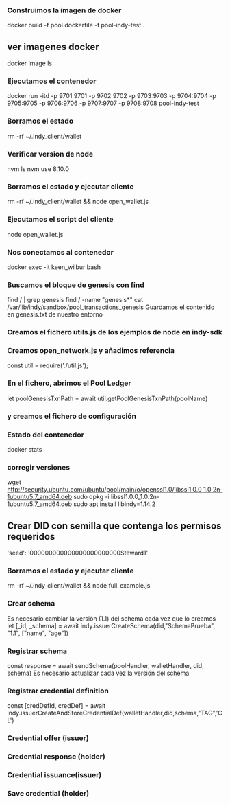 ### Construimos la imagen de docker
docker build -f pool.dockerfile -t pool-indy-test .
## ver imagenes docker
docker image ls
### Ejecutamos el contenedor
docker run -itd -p 9701:9701 -p 9702:9702 -p 9703:9703 -p 9704:9704 -p 9705:9705 -p 9706:9706 -p 9707:9707 -p 9708:9708 pool-indy-test

### Borramos el estado
rm -rf ~/.indy_client/wallet
### Verificar version de node
nvm ls
nvm use 8.10.0
### Borramos el estado y ejecutar cliente
rm -rf ~/.indy_client/wallet && node open_wallet.js
### Ejecutamos el script del cliente
node open_wallet.js
### Nos conectamos al contenedor
docker exec -it keen_wilbur bash
### Buscamos el bloque de genesis con find
find / | grep genesis
find / -name "genesis*"
cat /var/lib/indy/sandbox/pool_transactions_genesis
Guardamos el contenido en genesis.txt de nuestro entorno
### Creamos el fichero utils.js de los ejemplos de node en indy-sdk
### Creamos open_network.js y añadimos referencia
const util = require('./util.js');
### En el fichero, abrimos el Pool Ledger
let poolGenesisTxnPath = await util.getPoolGenesisTxnPath(poolName)
### y creamos el fichero de configuración
### Estado del contenedor
docker stats
### corregir versiones
wget http://security.ubuntu.com/ubuntu/pool/main/o/openssl1.0/libssl1.0.0_1.0.2n-1ubuntu5.7_amd64.deb
sudo dpkg -i libssl1.0.0_1.0.2n-1ubuntu5.7_amd64.deb
sudo apt install libindy=1.14.2
## Crear DID con semilla que contenga los permisos requeridos
'seed': '000000000000000000000000Steward1'
### Borramos el estado y ejecutar cliente
rm -rf ~/.indy_client/wallet && node full_example.js
### Crear schema
Es necesario cambiar la versión (1.1) del schema cada vez que lo creamos
 let [_id, _schema] = await indy.issuerCreateSchema(did,"SchemaPrueba", "1.1", ["name", "age"])
### Registrar schema
const response = await sendSchema(poolHandler, walletHandler, did, schema)
Es necesario actualizar cada vez la versión del schema

### Registrar credential definition
const [credDefId, credDef] = await indy.issuerCreateAndStoreCredentialDef(walletHandler,did,schema,"TAG",'CL')
### Credential offer (issuer)

### Credential response (holder)
### Credential issuance(issuer)
### Save credential (holder)